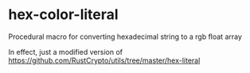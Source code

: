 # hex-color-literal
Procedural macro for converting hexadecimal string to a rgb float array 

In effect, just a modified version of https://github.com/RustCrypto/utils/tree/master/hex-literal
